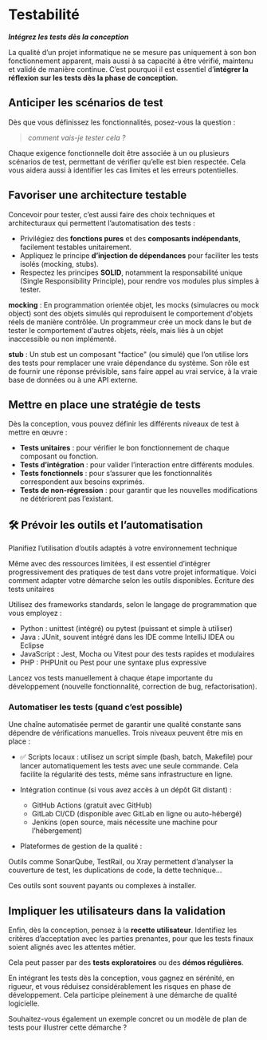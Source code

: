 # Testabilité

***Intégrez les tests dès la conception***

La qualité d’un projet informatique ne se mesure pas uniquement à son bon fonctionnement apparent, mais aussi à sa capacité à être vérifié, maintenu et validé de manière continue. C’est pourquoi il est essentiel d’**intégrer la réflexion sur les tests dès la phase de conception**.

## Anticiper les scénarios de test

Dès que vous définissez les fonctionnalités, posez-vous la question : 
> *comment vais-je tester cela ?* 

Chaque exigence fonctionnelle doit être associée à un ou plusieurs scénarios de test, permettant de vérifier qu’elle est bien respectée. Cela vous aidera aussi à identifier les cas limites et les erreurs potentielles.

## Favoriser une architecture testable

Concevoir pour tester, c’est aussi faire des choix techniques et architecturaux qui permettent l’automatisation des tests :

* Privilégiez des **fonctions pures** et des **composants indépendants**, facilement testables unitairement.
* Appliquez le principe **d’injection de dépendances** pour faciliter les tests isolés (mocking, stubs).
* Respectez les principes **SOLID**, notamment la responsabilité unique (Single Responsibility Principle), pour rendre vos modules plus simples à tester.

**mocking** : En programmation orientée objet, les mocks (simulacres ou mock object) sont des objets simulés qui reproduisent le comportement d'objets réels de manière contrôlée. Un programmeur crée un mock dans le but de tester le comportement d'autres objets, réels, mais liés à un objet inaccessible ou non implémenté.

**stub** : Un stub est un composant "factice" (ou simulé) que l’on utilise lors des tests pour remplacer une vraie dépendance du système. Son rôle est de fournir une réponse prévisible, sans faire appel au vrai service, à la vraie base de données ou à une API externe.

## Mettre en place une stratégie de tests

Dès la conception, vous pouvez définir les différents niveaux de test à mettre en œuvre :

* **Tests unitaires** : pour vérifier le bon fonctionnement de chaque composant ou fonction.
* **Tests d’intégration** : pour valider l’interaction entre différents modules.
* **Tests fonctionnels** : pour s’assurer que les fonctionnalités correspondent aux besoins exprimés.
* **Tests de non-régression** : pour garantir que les nouvelles modifications ne détériorent pas l’existant.

## 🛠️ Prévoir les outils et l’automatisation

Planifiez l’utilisation d’outils adaptés à votre environnement technique

Même avec des ressources limitées, il est essentiel d’intégrer progressivement des pratiques de test dans votre projet informatique. Voici comment adapter votre démarche selon les outils disponibles.
Écriture des tests unitaires

Utilisez des frameworks standards, selon le langage de programmation que vous employez :

- Python : unittest (intégré) ou pytest (puissant et simple à utiliser)
- Java : JUnit, souvent intégré dans les IDE comme IntelliJ IDEA ou Eclipse
- JavaScript : Jest, Mocha ou Vitest pour des tests rapides et modulaires
- PHP : PHPUnit ou Pest pour une syntaxe plus expressive

Lancez vos tests manuellement à chaque étape importante du développement (nouvelle fonctionnalité, correction de bug, refactorisation).

### Automatiser les tests (quand c’est possible)

Une chaîne automatisée permet de garantir une qualité constante sans dépendre de vérifications manuelles. Trois niveaux peuvent être mis en place :

- ✅ Scripts locaux : utilisez un script simple (bash, batch, Makefile) pour lancer automatiquement les tests avec une seule commande. Cela facilite la régularité des tests, même sans infrastructure en ligne.

- Intégration continue (si vous avez accès à un dépôt Git distant) :
    - GitHub Actions (gratuit avec GitHub)
    - GitLab CI/CD (disponible avec GitLab en ligne ou auto-hébergé)
    - Jenkins (open source, mais nécessite une machine pour l’hébergement)

- Plateformes de gestion de la qualité :

Outils comme SonarQube, TestRail, ou Xray permettent d’analyser la couverture de test, les duplications de code, la dette technique…

Ces outils sont souvent payants ou complexes à installer.

## **Impliquer les utilisateurs dans la validation**

Enfin, dès la conception, pensez à la **recette utilisateur**. Identifiez les critères d’acceptation avec les parties prenantes, pour que les tests finaux soient alignés avec les attentes métier. 

Cela peut passer par des **tests exploratoires** ou des **démos régulières**.





En intégrant les tests dès la conception, vous gagnez en sérénité, en rigueur, et vous réduisez considérablement les risques en phase de développement. Cela participe pleinement à une démarche de qualité logicielle.

Souhaitez-vous également un exemple concret ou un modèle de plan de tests pour illustrer cette démarche ?
